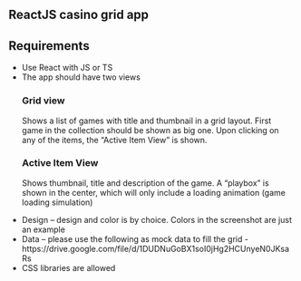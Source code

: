 ## ReactJS casino grid app

## Requirements
<ul>
<li>Use React with JS or TS</li>
<li>The app should have two views</li>

### Grid view
Shows a list of games with title and thumbnail in a grid layout. First game in the collection should be shown as big one. Upon clicking on any of the items, the “Active Item View” is shown.

### Active Item View
Shows thumbnail, title and description of the game. A “playbox” is shown in the center, which will only include a loading animation (game loading simulation)

<li>Design – design and color is by choice. Colors in the screenshot are just an example</li>
<li>Data – please use the following as mock data to fill the grid - https://drive.google.com/file/d/1DUDNuGoBX1soI0jHg2HCUnyeN0JKsaRs</li>
<li>CSS libraries are allowed</li>
</ul>
